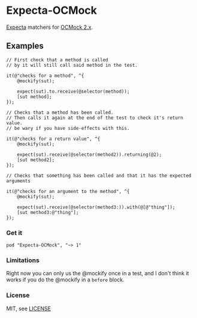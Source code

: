 Expecta-OCMock
==============

[Expecta](https://github.com/specta/expecta) matchers for [OCMock 2.x](https://github.com/erikdoe/ocmock).

## Examples

```objc
// First check that a method is called
// by it will still call said method in the test.

it(@"checks for a method", ^{
    @mockify(sut);

    expect(sut).to.receive(@selector(method));
    [sut method];
});

// Checks that a method has been called.
// Then calls it again at the end of the test to check it's return value.
// be wary if you have side-effects with this.

it(@"checks for a return value", ^{
    @mockify(sut);
    
    expect(sut).receive(@selector(method2)).returning(@2);
    [sut method2];
});

// Checks that something has been called and that it has the expected arguments

it(@"checks for an argument to the method", ^{
    @mockify(sut);
    
    expect(sut).receive(@selector(method3:)).with(@[@"thing"]);
    [sut method3:@"thing"];
});
```

### Get it

```
pod "Expecta-OCMock", "~> 1"
```

### Limitations

Right now you can only us the @mockify once in a test, and I don't think it works if you do the @mockify in a `before` block.

### License

MIT, see [LICENSE](LICENSE.md)
